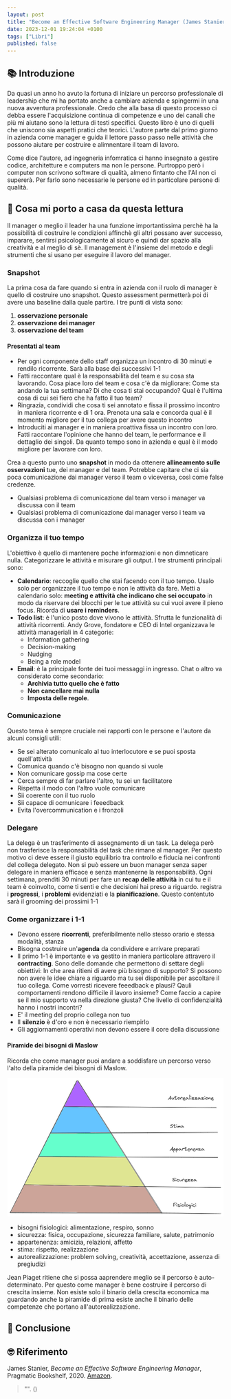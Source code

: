 ```yaml
---
layout: post
title: "Become an Effective Software Engineering Manager (James Stanier)"
date: 2023-12-01 19:24:04 +0100
tags: ["Libri"]
published: false
---
```


## 📚 Introduzione

Da quasi un anno ho avuto la fortuna di iniziare un percorso professionale di leadership che mi ha portato anche a cambiare azienda e spingermi in una nuova avventura professionale. Credo che alla basa di questo processo ci debba essere l'acquisizione continua di competenze e uno dei canali che più mi aiutano sono la lettura di testi specifici.
Questo libro è uno di quelli che uniscono sia aspetti pratici che teorici. L'autore parte dal primo giorno in azienda come manager e guida il lettore passo passo nelle attività che possono aiutare per costruire e alimnentare il team di lavoro.

Come dice l'autore, ad ingegneria infomratica ci hanno insegnato a gestire codice, architetture e computers ma non le persone. Purtroppo però i computer non scrivono software di qualità, almeno fintanto che l'AI non ci supererà. Per farlo sono necessarie le persone ed in particolare persone di qualità.

## 🚀 Cosa mi porto a casa da questa lettura

Il manager o meglio il leader ha una funzione importantissima perchè ha la possibilità di costruire le condizioni affinchè gli altri possano aver successo, imparare, sentirsi psicologicamente al sicuro e quindi dar spazio alla creatività e al meglio di sè. Il management è l'insieme del metodo e degli strumenti che si usano per eseguire il lavoro del manager.

### Snapshot

La prima cosa da fare quando si entra in azienda con il ruolo di manager è quello di costruire uno snapshot. Questo assessment permetterà poi di avere una baseline dalla quale partire. I tre punti di vista sono:

1. **osservazione personale**
2. **osservazione dei manager**
3. **osservazione del team**

#### Presentati al team

- Per ogni componente dello staff organizza un incontro di 30 minuti e rendilo ricorrente. Sarà alla base dei successivi 1-1
- Fatti raccontare qual è la responsabilità del team e su cosa sta lavorando. Cosa piace loro del team e cosa c'è da migliorare: Come sta andando la tua settimana? Di che cosa ti stai occupando? Qual è l'ultima cosa di cui sei fiero che ha fatto il tuo team?
- Ringrazia, condividi che cosa ti sei annotato e fissa il prossimo incontro in maniera ricorrente e di 1 ora. Prenota una sala e concorda qual è il momento migliore per il tuo collega per avere questo incontro
- Introduciti ai manager e in maniera proattiva fissa un incontro con loro. Fatti raccontare l'opinione che hanno del team, le performance e il dettaglio dei singoli. Da quanto tempo sono in azienda e qual è il modo migliore per lavorare con loro.

Crea a questo punto uno **snapshot** in modo da ottenere **allineamento sulle osservazioni** tue, dei manager e del team. Potrebbe capitare che ci sia poca comunicazione dai manager verso il team o viceversa, così come false credenze.

- Qualsiasi problema di comunicazione dal team verso i manager va discussa con il team
- Qualsiasi problema di comunicazione dai manager verso i team va discussa con i manager

### Organizza il tuo tempo

L'obiettivo è quello di mantenere poche informazioni e non dimneticare nulla. Categorizzare le attività e misurare gli output. I tre strumenti principali sono:

- **Calendario**: reccoglie quello che stai facendo con il tuo tempo. Usalo solo per organizzare il tuo tempo e non le attività da fare. Metti a calendario solo: **meeting e attività che indicano che sei occupato** in modo da riservare dei blocchi per le tue attività su cui vuoi avere il pieno focus. Ricorda di **usare i reminders**.
- **Todo list**: è l'unico posto dove vivono le attività. Sfrutta le funzionalità di attività ricorrenti. Andy Grove, fondatore e CEO di Intel organizzava le attività manageriali in 4 categorie:
  - Information gathering
  - Decision-making
  - Nudging
  - Being a role model
- **Email**: è la principale fonte dei tuoi messaggi in ingresso. Chat o altro va considerato come secondario:
  - **Archivia tutto quello che è fatto**
  - **Non cancellare mai nulla**
  - **Imposta delle regole**.

### Comunicazione

Questo tema è sempre cruciale nei rapporti con le persone e l'autore da alcuni consigli utili:

- Se sei alterato comunicalo al tuo interlocutore e se puoi sposta quell'attività
- Comunica quando c'è bisogno non quando si vuole
- Non comunicare gossip ma cose certe
- Cerca sempre di far parlare l'altro, tu sei un facilitatore
- Rispetta il modo con l'altro vuole comunicare
- Sii coerente con il tuo ruolo
- Sii capace di ocmunicare i feeedback
- Evita l'overcommunication e i fronzoli

### Delegare

La delega è un trasferimento di assegnamento di un task. La delega però non trasferisce la responsabilità del task che rimane al manager. Per questo motivo ci deve essere il giusto equilibrio tra controllo e fiducia nei confronti del collega delegato.
Non si può essere un buon manager senza saper delegare in maniera efficace e senza mantenerne la responsabilità.
Ogni settimana, prenditi 30 minuti per fare un **recap delle attività** in cui tu e il team è coinvolto, come ti senti e che decisioni hai preso a riguardo. registra i **progressi**, i **problemi** evidenziati e la **pianificazione**. Questo contentuto sarà il grooming dei prossimi 1-1

### Come organizzare i 1-1

- Devono essere **ricorrenti**, preferibilmente nello stesso orario e stessa modalità, stanza
- Bisogna costruire un'**agenda** da condividere e arrivare preparati
- Il primo 1-1 è importante e va gestito in maniera particolare attravero il **contracting**. Sono delle domande che permettono di settare degli obiettivi: In che area ritieni di avere più bisogno di supporto? Si possono non avere le idee chiare a riguardo ma tu sei disponibile per ascoltare il tuo collega. Come vorresti ricevere feeedback e plausi? Qauli comportamenti rendono difficile il lavoro insieme? Come faccio a capire se il mio supporto va nella direzione giusta? Che livello di confidenzialità hanno i nostri incontri?
- E' il meeting del proprio collega non tuo
- Il **silenzio** è d'oro e non è necessario riempirlo
- Gli aggiornamenti operativi non devono essere il core della discussione

#### Piramide dei bisogni di Maslow

Ricorda che come manager puoi andare a soddisfare un percorso verso l'alto della piramide dei bisogni di Maslow.

![maslow](./maslow.png)

- bisogni fisiologici: alimentazione, respiro, sonno
- sicurezza: fisica, occupazione, sicurezza familiare, salute, patrimonio
- appartenenza: amicizia, relazioni, affetto
- stima: rispetto, realizzazione
- autorealizzazione: problem solving, creatività, accettazione, assenza di pregiudizi

Jean Piaget ritiene che si possa aaprendere meglio se il percorso è auto-determinato. Per questo come manager è bene costruire il percorso di crescita insieme. Non esiste solo il binario della crescita economica ma guardando anche la piramide di prima esiste anche il binario delle competenze che portano all'autorealizzazione.

## 🍷 Conclusione

## 🤓 Riferimento

James Stanier, _Become an Effective Software Engineering Manager_, Pragmatic Bookshelf, 2020. [Amazon](https://www.amazon.it/Become-Effective-Software-Engineering-Manager-ebook/dp/B08GF7P3G8/ref=tmm_kin_swatch_0?_encoding=UTF8&qid=1695987600&sr=8-2).

> "". ()
